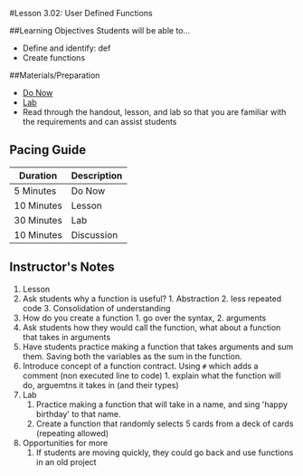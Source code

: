 #Lesson 3.02: User Defined Functions

##Learning Objectives
Students will be able to... 
* Define and identify: def
* Create functions

##Materials/Preparation
* [Do Now]
* [Lab]
* Read through the handout, lesson, and lab so that you are familiar with the requirements and can assist students

## Pacing Guide
| **Duration**   | **Description** |
| ---------- | ----------- |
| 5 Minutes  | Do Now      |
| 10 Minutes | Lesson      |
| 30 Minutes | Lab         |
| 10 Minutes | Discussion  |

## Instructor's Notes
1. Lesson
  1. Ask students why a function is useful?
  	1. Abstraction
  	2. less repeated code
  	3. Consolidation of understanding
  2. How do you create a function
  	1. go over the syntax,
  	2. arguments
  3. Ask students how they would call the function, what about a function that takes in arguments
  4. Have students practice making a function that takes arguments and sum them. Saving both the variables as the sum in the function. 
  5. Introduce concept of a function contract. Using `#` which adds a comment (non executed line to code)
  	1. explain what the function will do, arguemtns it takes in (and their types)
2. Lab
    1. Practice making a function that will take in a name, and sing 'happy birthday' to that name. 
    2. Create a function that randomly selects 5 cards from a deck of cards (repeating allowed)
3. Opportunities for more
    1. If students are moving quickly, they could go back and use functions in an old project
  

[Do Now]:do_now_302.md
[Lab]:lab_302.md